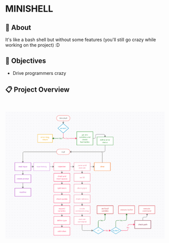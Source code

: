 
# MINISHELL

## 📖 About

It's like a bash shell but without some features (you'll still go crazy while working on the project) :D

## 🎯 Objectives

- Drive programmers crazy

## 📋 Project Overview

<br>

![Flowchar](/.docs/flowchart.png)
